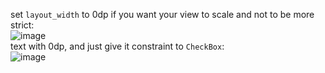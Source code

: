 set `layout_width` to 0dp if you want your view to scale and not to be more strict:  
![image](https://user-images.githubusercontent.com/63263301/206188582-7f9b3599-8c17-4092-b4f2-bd5bdbac93cf.png)  
text with 0dp, and just give it constraint to `CheckBox`:  
![image](https://user-images.githubusercontent.com/63263301/206188792-e1c6b76f-8239-484b-976c-12317b5a7711.png)  
